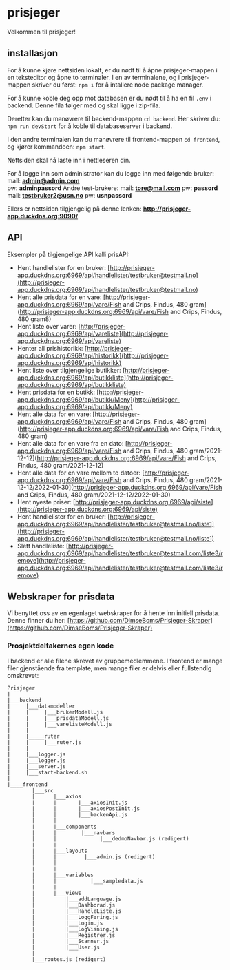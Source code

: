 # prisjeger
Velkommen til prisjeger!

## installasjon
For å kunne kjøre nettsiden lokalt, er du nødt til å åpne prisjeger-mappen i en teksteditor og åpne to terminaler. 
I en av terminalene, og i prisjeger-mappen skriver du først: `npm i` for å intallere node package manager.

For å kunne koble deg opp mot databasen er du nødt til å ha en fil `.env` i backend. Denne fila følger med og skal ligge i zip-fila.
 
Deretter kan du manøvrere til backend-mappen `cd backend`.
Her skriver du: `npm run devStart` for å koble til databaseserver i backend.

I den andre terminalen kan du manøvrere til frontend-mappen `cd frontend`, og kjører kommandoen: 
`npm start`.

Nettsiden skal nå laste inn i nettleseren din. 

For å logge inn som administrator kan du logge inn med følgende bruker:
mail: **admin@admin.com**  
pw: **adminpassord**
Andre test-brukere:
mail: **tore@mail.com** 
pw: **passord**
mail: **testbruker2@usn.no** 
pw: **usnpassord**

Ellers er nettsiden tilgjengelig på denne lenken:
**http://prisjeger-app.duckdns.org:9090/**

## API
Eksempler på tilgjengelige API kalli prisAPI:
- Hent handlelister for en bruker:
[http://prisjeger-app.duckdns.org:6969/api/handlelister/testbruker@testmail.no](http://prisjeger-app.duckdns.org:6969/api/handlelister/testbruker@testmail.no)
- Hent alle prisdata for en vare:
[http://prisjeger-app.duckdns.org:6969/api/vare/Fish and Crips, Findus, 480 gram](http://prisjeger-app.duckdns.org:6969/api/vare/Fish and Crips, Findus, 480 gram8)
- Hent liste over varer:
[http://prisjeger-app.duckdns.org:6969/api/vareliste](http://prisjeger-app.duckdns.org:6969/api/vareliste)
- Henter all prishistorikk:
[http://prisjeger-app.duckdns.org:6969/api/historikk](http://prisjeger-app.duckdns.org:6969/api/historikk)
- Hent liste over tilgjengelige butikker:
[http://prisjeger-app.duckdns.org:6969/api/butikkliste](http://prisjeger-app.duckdns.org:6969/api/butikkliste)
- Hent prisdata for en butikk:
[http://prisjeger-app.duckdns.org:6969/api/butikk/Meny](http://prisjeger-app.duckdns.org:6969/api/butikk/Meny)
- Hent alle data for en vare:
[http://prisjeger-app.duckdns.org:6969/api/vare/Fish and Crips, Findus, 480 gram](http://prisjeger-app.duckdns.org:6969/api/vare/Fish and Crips, Findus, 480 gram)
- Hent alle data for en vare fra en dato:
[http://prisjeger-app.duckdns.org:6969/api/vare/Fish and Crips, Findus, 480 gram/2021-12-12](http://prisjeger-app.duckdns.org:6969/api/vare/Fish and Crips, Findus, 480 gram/2021-12-12)
- Hent alle data for en vare mellom to datoer:
[http://prisjeger-app.duckdns.org:6969/api/vare/Fish and Crips, Findus, 480 gram/2021-12-12/2022-01-30](http://prisjeger-app.duckdns.org:6969/api/vare/Fish and Crips, Findus, 480 gram/2021-12-12/2022-01-30)
- Hent nyeste priser:
[http://prisjeger-app.duckdns.org:6969/api/siste](http://prisjeger-app.duckdns.org:6969/api/siste)
- Hent handlelister for en bruker:
[http://prisjeger-app.duckdns.org:6969/api/handlelister/testbruker@testmail.no/liste1](http://prisjeger-app.duckdns.org:6969/api/handlelister/testbruker@testmail.no/liste1)
- Slett handleliste:
[http://prisjeger-app.duckdns.org:6969/api/handlelister/testbruker@testmail.com/liste3/remove](http://prisjeger-app.duckdns.org:6969/api/handlelister/testbruker@testmail.com/liste3/remove)

## Webskraper for prisdata
Vi benyttet oss av en egenlaget webskraper for å hente inn initiell prisdata. Denne finner du her:
[https://github.com/DimseBoms/Prisjeger-Skraper](https://github.com/DimseBoms/Prisjeger-Skraper)
### Prosjektdeltakernes egen kode
I backend er alle filene skrevet av gruppemedlemmene. I frontend er mange filer gjenstående fra template, men mange filer er delvis eller fullstendig omskrevet:
```
Prisjeger
|
|___backend
|	  |___datamodeller
|	  |		|___brukerModell.js
|	  |		|___prisdataModell.js
|	  |		|___varelisteModell.js
|	  |
|	  |_____ruter
|	  |	    |___ruter.js
|	  |
|	  |___logger.js
|	  |___logger.js
|	  |___server.js
|	  |___start-backend.sh
|
|____frontend
	    |___src
	    |	   |___axios
	    |	   |	   |___axiosInit.js
	    |	   |	   |___axiosPostInit.js
	    |	   |	   |___backenApi.js
	    |	   |
	    |	   |___components
	    |	   |		|___navbars
	    |	   |			  |___dedmoNavbar.js (redigert)
	    |	   |						    
	    |	   |___layouts
	    |	   |	     |___admin.js (redigert)
	    |	   |
	    |	   |
 	    |	   |___variables
	    |	   |           |___sampledata.js
	    |	   |
	    |	   |___views
	    |		   |___addLanguage.js
	    |		   |___Dashborad.js
	    |		   |___HandleListe.js
	    |		   |___LoggFøring.js
	    |		   |___Login.js
	    |		   |___LogVisning.js
	    |		   |___Registrer.js
	    |		   |___Scanner.js
	    |		   |___User.js
	    |
	    |___routes.js (redigert)
```
